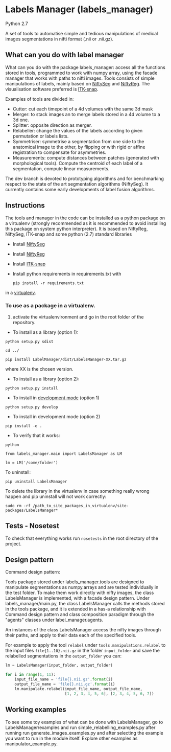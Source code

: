 # Labels Manager (labels_manager)
Python 2.7

A set of tools to automatise simple and tedious manipulations of medical images segmentations in nifti format (.nii or .nii.gz).

## What can you do with label manager

What can you do with the package labels_manager: access all the functions stored in tools, programmed to work with numpy array, using the facade manager that works with paths to nifti images. 
Tools consists of simple manipulations of labels, mainly based on [NiftySeg](http://cmictig.cs.ucl.ac.uk/wiki/index.php/NiftySeg_install) and [NiftyReg](http://cmictig.cs.ucl.ac.uk/wiki/index.php/NiftyReg_install).
The visualisation software preferred is [ITK-snap](http://www.itksnap.org/pmwiki/pmwiki.php?n=Downloads.SNAP3).

Examples of tools are divided in:
* Cutter: cut each timepoint of a 4d volumes with the same 3d mask
* Merger: to stack images an to merge labels stored in a 4d volume to a 3d one.
* Splitter: opposite direction as merger.
* Relabeller: change the values of the labels according to given permutation or labels lists.
* Symmetriser: symmetrise a segmentation from one side to the anatomical image to the other, by flipping or with rigid or affine registration to compensate for asymmetries.
* Measurements: compute distances between patches (generated with morphological tools). Compute the centroid of each label of a segmentation, compute linear measurements.

The dev branch is devoted to prototyping algorithms and for benchmarking respect to the state of the art segmentation algorithms (NiftySeg).
It currently contains some early developments of label fusion algorithms.

## Instructions
The tools and manager in the code can be installed as a python package on a virtualenv 
(strongly recommended as it is recommended to avoid installing this package on system python interpreter).
It is based on NiftyReg, NiftySeg, ITK-snap and some python (2.7) standard libraries

+ Install [NiftySeg](http://cmictig.cs.ucl.ac.uk/wiki/index.php/NiftySeg_install)
+ Install [NiftyReg](http://cmictig.cs.ucl.ac.uk/wiki/index.php/NiftyReg_install)
+ Install [ITK-snap](http://www.itksnap.org/pmwiki/pmwiki.php?n=Downloads.SNAP3)

+ Install python requirements in requirements.txt with

    `pip install -r requirements.txt`

in a [virtualenv](http://docs.python-guide.org/en/latest/dev/virtualenvs/).

### To use as a package in a virtualenv.

1) activate the virtualenvironment and go in the root folder of the repository.

+ To install as a library (option 1):

`python setup.py sdist`

`cd ../`

`pip install LabelManager/dist/LabelsManager-XX.tar.gz`

where XX is the chosen version.

+ To install as a library (option 2):

`python setup.py install`

+ To install in [development mode](http://setuptools.readthedocs.io/en/latest/setuptools.html#development-mode) (option 1) 

`python setup.py develop`

+ To install in development mode (option 2)

`pip install -e .`

+ To verify that it works:

`python`

`from labels_manager.main import LabelsManager as LM`

`lm = LM('/some/folder')`

To uninstall:

 `pip uninstall LabelsManager`
 
To delete the library in the virtualenv in case something really wrong happen and pip uninstall will not work correctly:
  
  `sudo rm -rf /path_to_site_packages_in_virtualenv/site-packages/LabelsManager*`
 
## Tests - Nosetest

To check that everything works run `nosetests` in the root directory of the project.

## Design pattern

Command design pattern: 

Tools package stored under labels_manager.tools are designed to manipulate segmentations as numpy.arrays and are tested individually in the test folder.
To make them work directly with nifty images, the class LabelsManager is implemented, with a facade design pattern. 
Under labels_manager/main.py, the class LabelsManager calls the methods stored in the tools package, and it is extended in a has-a relationship with Command design pattern and class composition paradigm 
through the "agents" classes under label_manager.agents. 

An instances of the class LabelsManager access the nifty images through their paths, and apply to their data each of the specified tools. 
 
For example to apply the tool `relabel` under `tools.manipulations.relabel` to the input files `file{1..10}.nii.gz` in the folder `input_folder`
and save the relabelled segmentations in the `output_folder` you can:

```python
lm = LabelsManager(input_folder, output_folder)

for i in range(1, 11):
    input_file_name = 'file{}.nii.gz'.format(i)
    output_file_name = 'file{}.nii.gz'.format(i)
    lm.manipulate.relabel(input_file_name, output_file_name,
                          [1, 2, 3, 4, 5, 6], [2, 3, 4, 5, 6, 7])
```


  
## Working examples
To see some toy examples of what can be done with LabelsManager, go to LabelsManager/examples and run simple_relabelling_examples.py after running
run generate_images_examples.py and after selecting the example you want to run in the module itself. Explore other examples as manipulator_example.py.

